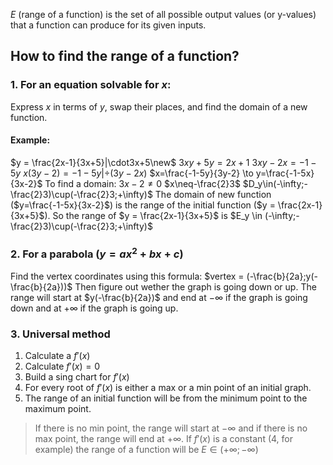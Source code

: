 $E$ (range of a function) is the set of all possible output values (or y-values) that a function can produce for its given inputs.

## How to find the range of a function?

### 1. For an equation solvable for $x$:

Express $x$ in terms of $y$, swap their places, and find the domain of a new function.
#### Example:
$y = \frac{2x-1}{3x+5}|\cdot3x+5\new$
$3xy+5y=2x+1$
$3xy-2x=-1-5y$
$x(3y-2)=-1-5y |\div(3y-2x)$
$x=\frac{-1-5y}{3y-2} \to y=\frac{-1-5x}{3x-2}$
To find a domain:
$3x-2\neq0$
$x\neq-\frac{2}3$
$D_y\in(-\infty;-\frac{2}3)\cup(-\frac{2}3;+\infty)$
The domain of new function ($y=\frac{-1-5x}{3x-2}$) is the range of the initial function ($y = \frac{2x-1}{3x+5}$).
So the range of $y = \frac{2x-1}{3x+5}$ is $E_y \in (-\infty;-\frac{2}3)\cup(-\frac{2}3;+\infty)$
### 2. For a parabola ($y=ax^2+bx+c$)

Find the vertex coordinates using this formula:
	$vertex = (-\frac{b}{2a};y(-\frac{b}{2a}))$
Then figure out wether the graph is going down or up.
The range will start at $y(-\frac{b}{2a})$ and end at $-\infty$ if the graph is going down and at $+\infty$ if the graph is going up.
### 3. Universal method

1. Calculate a $f'(x)$
2. Calculate $f'(x)=0$
3. Build a sing chart for $f'(x)$
4. For every root of $f'(x)$ is either a max or a min point of an initial graph. 
5. The range of an initial function will be from the minimum point to the maximum point. 

> If there is no min point, the range will start at $-\infty$ and if there is no max point, the range will end at $+\infty$. If $f'(x)$ is a constant (4, for example) the range of a function will be $E\in(+\infty;-\infty)$

